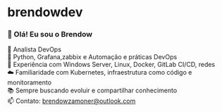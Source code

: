 # brendowdev

### 👋 Olá! Eu sou o Brendow

💼 Analista DevOps  
🧠 Python, Grafana,zabbix e Automação e práticas DevOps  
🔧 Experiência com Windows Server, Linux, Docker, GitLab CI/CD, redes  
☁️ Familiaridade com Kubernetes, infraestrutura como código e monitoramento  
📚 Sempre buscando evoluir e compartilhar conhecimento  
📫 Contato: brendowzamoner@outlook.com
